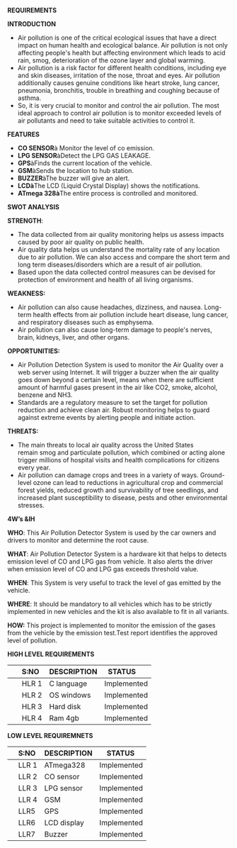 ﻿**REQUIREMENTS**

**INTRODUCTION**

- Air pollution is one of the critical ecological issues that have a direct impact on human health and ecological balance. Air pollution is not only affecting people's health but affecting environment which leads to acid rain, smog, deterioration of the ozone layer and global warming.
- Air pollution is a risk factor for different health conditions, including eye and skin diseases, irritation of the nose, throat and eyes. Air pollution additionally causes genuine conditions like heart stroke, lung cancer, pneumonia, bronchitis, trouble in breathing and coughing because of asthma.
- So, it is very crucial to monitor and control the air pollution. The most ideal approach to control air pollution is to monitor exceeded levels of air pollutants and need to take suitable activities to control it.

**FEATURES**

- **CO SENSOR**à Monitor the level of co emission.
- **LPG SENSOR**àDetect the LPG GAS LEAKAGE.
- **GPS**àFinds the current location of the vehicle.
- **GSM**àSends the location to hub station.
- **BUZZER**àThe buzzer will give an alert.
- **LCDà**The LCD (Liquid Crystal Display) shows the notifications.
- **ATmega 328à**The entire process is controlled and monitored.

**SWOT ANALYSIS**

**STRENGTH**:

- The data collected from air quality monitoring helps us assess impacts caused by poor air quality on public health.
- Air quality data helps us understand the mortality rate of any location due to air pollution. We can also access and compare the short term and long term diseases/disorders which are a result of air pollution.
- Based upon the data collected control measures can be devised for protection of environment and health of all living organisms.

**WEAKNESS:**

- Air pollution can also cause headaches, dizziness, and nausea. Long-term health effects from air pollution include heart disease, lung cancer, and respiratory diseases such as emphysema.
- Air pollution can also cause long-term damage to people's nerves, brain, kidneys, liver, and other organs.

**OPPORTUNITIES:**

- Air Pollution Detection System is used to monitor the Air Quality over a web server using Internet. It will trigger a buzzer when the air quality goes down beyond a certain level, means when there are sufficient amount of harmful gases present in the air like CO2, smoke, alcohol, benzene and NH3.
- Standards are a regulatory measure to set the target for pollution reduction and achieve clean air. Robust monitoring helps to guard against extreme events by alerting people and initiate action.

**THREATS:**

- The main threats to local air quality across the United States remain smog and particulate pollution, which combined or acting alone trigger millions of hospital visits and health complications for citizens every year.
- Air pollution can damage crops and trees in a variety of ways. Ground-level ozone can lead to reductions in agricultural crop and commercial forest yields, reduced growth and survivability of tree seedlings, and increased plant susceptibility to disease, pests and other environmental stresses.

**4W’s &IH**

**WHO**: This Air Pollution Detector System is used by the car owners and drivers to monitor and determine the root cause.

**WHAT**: Air Pollution Detector System is a hardware kit that helps to detects emission level of CO and LPG gas from vehicle. It also alerts the driver when emission level of CO and LPG gas exceeds threshold value.

**WHEN**: This System is very useful to track the level of gas emitted by the vehicle.

**WHERE**: It should be mandatory to all vehicles which has to be strictly implemented in new vehicles and the kit is also available to fit in all variants.

**HOW:** This project is implemented to monitor the emission of the gases from the vehicle by the emission test.Test report identifies the approved level of pollution.

**HIGH LEVEL REQUIREMENTS**

|`   `S:NO|DESCRIPTION|` `STATUS|
| :- | :- | :- |
|`   `HLR 1|C language|Implemented|
|`   `HLR 2|OS windows|Implemented|
|`   `HLR 3|Hard disk|Implemented|
|`   `HLR 4|Ram 4gb|Implemented|

**LOW LEVEL REQUIREMNETS**

|`  `S:NO|DESCRIPTION|`  `STATUS|
| :- | :- | :- |
|`  `LLR 1|ATmega328|Implemented|
|`  `LLR 2|CO sensor|Implemented|
|`  `LLR 3|LPG sensor|Implemented|
|`  `LLR 4|GSM|Implemented|
|`  `LLR5|GPS|Implemented|
|`  `LLR6|LCD display|Implemented|
|`  `LLR7|Buzzer|Implemented|


